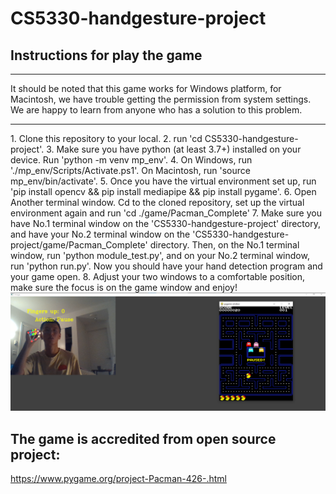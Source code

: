 ﻿# CS5330-handgesture-project
## Instructions for play the game
<hr>
It should be noted that this game works for Windows platform, for Macintosh, we have trouble getting the permission from system settings. We are happy to learn from anyone who has a solution to this problem.
<hr>
1. Clone this repository to your local.
2. run 'cd CS5330-handgesture-project'.
3. Make sure you have python (at least 3.7+) installed on your device. Run 'python -m venv mp_env'.
4. On Windows, run './mp_env/Scripts/Activate.ps1'. On Macintosh, run 'source mp_env/bin/activate'.
5. Once you have the virtual environment set up, run 'pip install opencv && pip install mediapipe && pip install pygame'.
6. Open Another terminal window. Cd to the cloned repository, set up the virtual environment again and run 'cd ./game/Pacman_Complete'
7. Make sure you have No.1 terminal window on the 'CS5330-handgesture-project' directory, and have your No.2 terminal window on the 'CS5330-handgesture-project/game/Pacman_Complete' directory. Then, on the No.1 terminal window, run 'python module_test.py', and on your No.2 terminal window, run 'python run.py'. Now you should have your hand detection program and your game open.
8. Adjust your two windows to a comfortable position, make sure the focus is on the game window and enjoy!
<img src="./assets/game_test.png" title="game test"/>

## The game is accredited from open source project:
https://www.pygame.org/project-Pacman-426-.html


<!-- ## Tested with chromedino.com
<img src="./assets/test.png" title="test"/> -->
